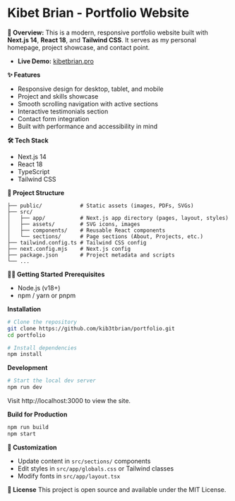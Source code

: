 # Kibet Brian - Portfolio Website

**🚀 Overview:**
This is a modern, responsive portfolio website built with **Next.js 14**, **React 18**, and **Tailwind CSS**. It serves as my personal homepage, project showcase, and contact point.

* **Live Demo:** [kibetbrian.pro](https://kibetbrian.pro)

**✨ Features**
* Responsive design for desktop, tablet, and mobile
* Project and skills showcase
* Smooth scrolling navigation with active sections
* Interactive testimonials section
* Contact form integration
* Built with performance and accessibility in mind

**🛠️ Tech Stack**
* Next.js 14
* React 18
* TypeScript
* Tailwind CSS

**📁 Project Structure**

```
├── public/            # Static assets (images, PDFs, SVGs)
├── src/
│   ├── app/           # Next.js app directory (pages, layout, styles)
│   ├── assets/        # SVG icons, images
│   ├── components/    # Reusable React components
│   └── sections/      # Page sections (About, Projects, etc.)
├── tailwind.config.ts # Tailwind CSS config
├── next.config.mjs    # Next.js config
├── package.json       # Project metadata and scripts
└── ...
```

**🧑‍💻 Getting Started**
**Prerequisites**
* Node.js (v18+)
* npm / yarn or pnpm

**Installation**

```bash
# Clone the repository
git clone https://github.com/kib3tbrian/portfolio.git
cd portfolio

# Install dependencies
npm install
```

**Development**

```bash
# Start the local dev server
npm run dev
```

Visit http://localhost:3000 to view the site.

**Build for Production**

```bash
npm run build
npm start
```

**📝 Customization**
* Update content in `src/sections/` components
* Edit styles in `src/app/globals.css` or Tailwind classes
* Modify fonts in `src/app/layout.tsx`

**📄 License**
This project is open source and available under the MIT License.

